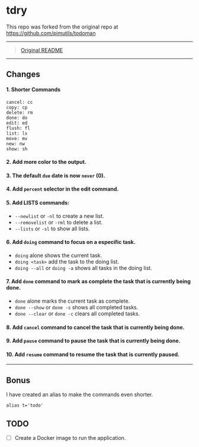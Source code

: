 tdry
=======

This repo was forked from the original repo at https://github.com/pimutils/todoman

---


> [Original README](README.original.rst)

---

## Changes

#### 1. Shorter Commands

```
cancel: cc
copy: cp
delete: rm
done: do
edit: ed
flush: fl
list: ls
move: mv
new: nw
show: sh
```

#### 2. Add more color to the output.
#### 3. The default `due` date is now `never` (0).
#### 4. Add `percent` selector in the edit command.
#### 5. Add LISTS commands:

- `--newlist` or `-nl` to create a new list.
- `--removelist` or `-rml` to delete a list.
- `--lists` or `-sl` to show all lists.

#### 6. Add `doing` command to focus on a especific task.

- `doing` alone shows the current task.
- `doing <task>` add the task to the doing list.
- `doing --all` or `doing -a` shows all tasks in the doing list.

#### 7. Add `done` command to mark as complete the task that is currently being done.

- `done` alone marks the current task as complete.
- `done --show` or `done -s` shows all completed tasks.
- `done --clear` or `done -c` clears all completed tasks.

#### 8. Add `cancel` command to cancel the task that is currently being done.

#### 9. Add `pause` command to pause the task that is currently being done.

#### 10. Add `resume` command to resume the task that is currently paused.
---

## Bonus

I have created an alias to make the commands even shorter.

```
alias t='todo'
```

## TODO

- [ ] Create a Docker image to run the application.
